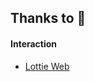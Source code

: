 ## Thanks to 🙏

#### Interaction

- [Lottie Web](https://github.com/airbnb/lottie-web)

<!-- ## Artwork Copyrights 👨‍⚖️

This portfolio website displays my photographic artworks 'TWENTIES'. All copyrights belong to KyungHwan Kim. -->
